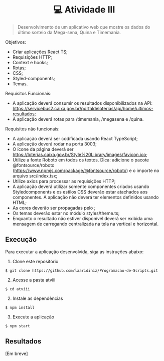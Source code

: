 <h1 align="center"> 💻 Atividade III </h2>

> Desenvolvimento de um aplicativo web que mostre os dados do último sorteio da Mega-sena, Quina e
Timemania.

Objetivos:

- Criar aplicações React TS; 
- Requisições HTTP; 
- Context e hooks; 
- Rotas;
- CSS; 
- Styled-components; 
- Temas.

Requisitos Funcionais:

- A aplicação deverá consumir os resultados disponibilizados na API: https://servicebus2.caixa.gov.br/portaldeloterias/api/home/ultimos-resultados;
- A aplicação deverá rotas para /timemania, /megasena e /quina.

Requisitos não funcionais:

- A aplicação deverá ser codificada usando React TypeScript;
- A aplicação deverá rodar na porta 3003;
- O ícone da página deverá ser https://loterias.caixa.gov.br/Style%20Library/images/favicon.ico;
- Utilize a fonte Roboto em todos os textos. Dica: adicione o pacote @fontsource/roboto (https://www.npmjs.com/package/@fontsource/roboto) e o importe no arquivo src/index.tsx;
- Utilize axios para processar as requisições HTTP;
- A aplicação deverá utilizar somente componentes criados usando Styledcomponents e os estilos CSS deverão estar atachados aos componentes. A aplicação não deverá ter elementos definidos usando HTML;
- As cores deverão ser propagadas pelo <ThemeProvider>;
- Os temas deverão estar no módulo styles/theme.ts;
- Enquanto o resultado não estiver disponível deverá ser exibida uma mensagem de carregando
centralizada na tela na vertical e horizontal.

## Execução

Para executar a aplicação desenvolvida, siga as instruções abaixo:

1) Clone este repositório

```$ git clone https://github.com/laaridiniz/Programacao-de-Scripts.git```

2) Acesse a pasta atviii

```$ cd atviii```

2) Instale as dependências

```$ npm install```

3) Execute a aplicação

```$ npm start```


## Resultados

[Em breve]
